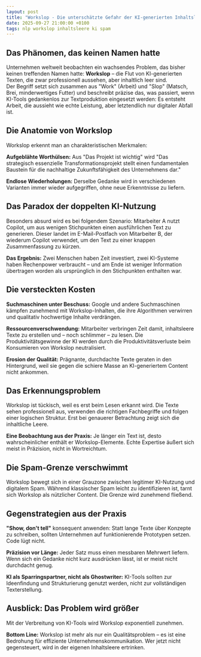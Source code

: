 ```yaml
---
layout: post
title: "Workslop - Die unterschätzte Gefahr der KI-generierten Inhaltsleere"
date: 2025-09-27 21:00:00 +0100
tags: nlp workslop inhaltsleere ki spam
---
```


## Das Phänomen, das keinen Namen hatte
Unternehmen weltweit beobachten ein wachsendes Problem, das bisher keinen treffenden Namen hatte: **Workslop** – die Flut von KI-generierten Texten, die zwar professionell aussehen, aber inhaltlich leer sind.  
Der Begriff setzt sich zusammen aus "Work" (Arbeit) und "Slop" (Matsch, Brei, minderwertiges Futter) und beschreibt präzise das, was passiert, wenn KI-Tools gedankenlos zur Textproduktion eingesetzt werden: Es entsteht Arbeit, die aussieht wie echte Leistung, aber letztendlich nur digitaler Abfall ist.  

## Die Anatomie von Workslop
Workslop erkennt man an charakteristischen Merkmalen:  

**Aufgeblähte Worthülsen:** Aus "Das Projekt ist wichtig" wird "Das strategisch essenzielle Transformationsprojekt stellt einen fundamentalen Baustein für die nachhaltige Zukunftsfähigkeit des Unternehmens dar."

**Endlose Wiederholungen:** Derselbe Gedanke wird in verschiedenen Varianten immer wieder aufgegriffen, ohne neue Erkenntnisse zu liefern.

## Das Paradox der doppelten KI-Nutzung
Besonders absurd wird es bei folgendem Szenario: Mitarbeiter A nutzt Copilot, um aus wenigen Stichpunkten einen ausführlichen Text zu generieren. Dieser landet im E-Mail-Postfach von Mitarbeiter B, der wiederum Copilot verwendet, um den Text zu einer knappen Zusammenfassung zu kürzen.  

**Das Ergebnis:** Zwei Menschen haben Zeit investiert, zwei KI-Systeme haben Rechenpower verbraucht – und am Ende ist weniger Information übertragen worden als ursprünglich in den Stichpunkten enthalten war.

## Die versteckten Kosten
**Suchmaschinen unter Beschuss:** Google und andere Suchmaschinen kämpfen zunehmend mit Workslop-Inhalten, die ihre Algorithmen verwirren und qualitativ hochwertige Inhalte verdrängen.

**Ressourcenverschwendung:** Mitarbeiter verbringen Zeit damit, inhaltsleere Texte zu erstellen und – noch schlimmer – zu lesen. Die Produktivitätsgewinne der KI werden durch die Produktivitätsverluste beim Konsumieren von Workslop neutralisiert.

**Erosion der Qualität:** Prägnante, durchdachte Texte geraten in den Hintergrund, weil sie gegen die schiere Masse an KI-generiertem Content nicht ankommen.

## Das Erkennungsproblem
Workslop ist tückisch, weil es erst beim Lesen erkannt wird. Die Texte sehen professionell aus, verwenden die richtigen Fachbegriffe und folgen einer logischen Struktur. Erst bei genauerer Betrachtung zeigt sich die inhaltliche Leere.

**Eine Beobachtung aus der Praxis:** Je länger ein Text ist, desto wahrscheinlicher enthält er Workslop-Elemente. Echte Expertise äußert sich meist in Präzision, nicht in Wortreichtum.

## Die Spam-Grenze verschwimmt
Workslop bewegt sich in einer Grauzone zwischen legitimer KI-Nutzung und digitalem Spam. Während klassischer Spam leicht zu identifizieren ist, tarnt sich Workslop als nützlicher Content. Die Grenze wird zunehmend fließend.

## Gegenstrategien aus der Praxis
**"Show, don't tell"** konsequent anwenden: Statt lange Texte über Konzepte zu schreiben, sollten Unternehmen auf funktionierende Prototypen setzen. Code lügt nicht.

**Präzision vor Länge:** Jeder Satz muss einen messbaren Mehrwert liefern. Wenn sich ein Gedanke nicht kurz ausdrücken lässt, ist er meist nicht durchdacht genug.

**KI als Sparringspartner, nicht als Ghostwriter:** KI-Tools sollten zur Ideenfindung und Strukturierung genutzt werden, nicht zur vollständigen Texterstellung.

## Ausblick: Das Problem wird größer
Mit der Verbreitung von KI-Tools wird Workslop exponentiell zunehmen.

**Bottom Line:** Workslop ist mehr als nur ein Qualitätsproblem – es ist eine Bedrohung für effiziente Unternehmenskommunikation. Wer jetzt nicht gegensteuert, wird in der eigenen Inhaltsleere ertrinken.